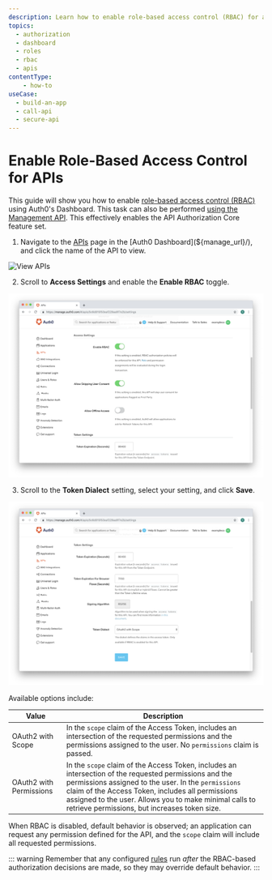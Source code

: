 ```yaml
---
description: Learn how to enable role-based access control (RBAC) for an API using the Auth0 Management Dashboard. For use with Auth0's API Authorization Core feature set.
topics:
  - authorization
  - dashboard
  - roles
  - rbac
  - apis
contentType: 
    - how-to
useCase:
  - build-an-app
  - call-api
  - secure-api
---
```

# Enable Role-Based Access Control for APIs

This guide will show you how to enable [role-based access control (RBAC)](/authorization/concepts/rbac) using Auth0's Dashboard. This task can also be performed [using the Management API](/authorization/guides/api/enable-rbac). This effectively enables the API Authorization Core feature set.

1. Navigate to the [APIs](${manage_url}/#/apis) page in the [Auth0 Dashboard](${manage_url}/), and click the name of the API to view.

![View APIs](/media/articles/authorization/api-list.png)

2. Scroll to **Access Settings** and enable the **Enable RBAC** toggle.

![View APIs](/media/articles/authorization/api-setting-toggle-rbac.png)

3. Scroll to the **Token Dialect** setting, select your setting, and click **Save**.

![View APIs](/media/articles/authorization/api-setting-token-dialect.png)

Available options include:

| Value | Description |
|-------|-------------|
| OAuth2 with Scope | In the `scope` claim of the Access Token, includes an intersection of the requested permissions and the permissions assigned to the user. No `permissions` claim is passed. |
| OAuth2 with Permissions | In the `scope` claim of the Access Token, includes an intersection of the requested permissions and the permissions assigned to the user. In the `permissions` claim of the Access Token, includes all permissions assigned to the user. Allows you to make minimal calls to retrieve permissions, but increases token size. |

When RBAC is disabled, default behavior is observed; an application can request any permission defined for the API, and the `scope` claim will include all requested permissions.

::: warning
Remember that any configured [rules](/authorization/concepts/authz-rules) run _after_ the RBAC-based authorization decisions are made, so they may override default behavior.
:::
